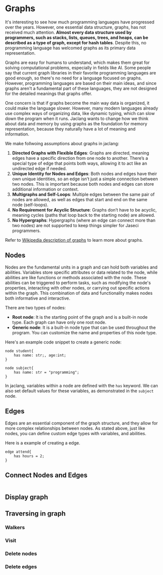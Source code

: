 # Graphs

It's interesting to see how much programming languages have progressed over the years. However, one essential data structure, graphs, has not received much attention. **Almost every data structure used by programmers, such as stacks, lists, queues, trees, and heaps, can be described as a type of graph, except for hash tables**. Despite this, no programming language has welcomed graphs as its primary data representation.

Graphs are easy for humans to understand, which makes them great for solving computational problems, especially in fields like AI. Some people say that current graph libraries in their favorite programming languages are good enough, so there's no need for a language focused on graphs. However, programming languages are based on their main ideas, and since graphs aren't a fundamental part of these languages, they are not designed for the detailed meanings that graphs offer.

One concern is that if graphs become the main way data is organized, it could make the language slower. However, many modern languages already use complex ways of organizing data, like dynamic typing, which can slow down the program when it runs. Jaclang wants to change how we think about data and memory by using graphs as the foundation for memory representation, because they naturally have a lot of meaning and information.

We make follwoing assumptions about graphs in jaclang:

1. **Directed Graphs with Flexible Edges**: Graphs are directed, meaning edges have a specific direction from one node to another.
There’s a special type of edge that points both ways,
allowing it to act like an undirected edge if needed.
2. **Unique Identity for Nodes and Edges**: Both nodes and edges have their own unique identities, so an edge isn’t just a simple connection between two nodes. This is important because both nodes and edges can store additional information or context.
3. **Multigraphs and Self-Loops**: Multiple edges between the same pair of nodes are allowed, as well as edges that start and end on the same node (self-loops).
4. **No Requirement for Acyclic Structure**: Graphs don’t have to be acyclic, meaning cycles (paths that loop back to the starting node) are allowed.
5. **No Hypergraphs**: Hypergraphs (where an edge can connect more than two nodes) are not supported to keep things simpler for Jaseci programmers.

Refer to [Wikipedia description of graphs](https://en.wikipedia.org/wiki/Graph_(discrete_mathematics)) to learn more about graphs.


## Nodes

Nodes are the fundamental units in a graph and can hold both variables and abilities. Variables store specific attributes or data related to the node, while abilities are like functions or methods associated with the node. These abilities can be triggered to perform tasks, such as modifying the node's properties, interacting with other nodes, or carrying out specific actions within the graph. This combination of data and functionality makes nodes both informative and interactive.

There are two types of nodes:

- **Root node**: It is the starting point of the graph and is a built-in node type. Each graph can have only one root node.
- **Generic node**: It is a built-in node type that can be used throughout the program. You can customize the name and properties of this node type.

Here's an example code snippet to create a generic node:

```jac
node student{
    has name: str;, age:int;
}

node subject{
    has name: str = "programming";
}
```

In jaclang, variables within a node are defined with the `has` keyword. We can also set default values for these variables, as demonstrated in the `subject` node.

## Edges

Edges are an essential component of the graph structure, and they allow for more complex relationships between nodes. As stated above, just like nodes, you can define custom edge types with variables, and abilities.

Here is a example of creating a edge.

```jac
edge attend{
    has hours = 2;
}
```

## Connect Nodes and Edges


```jac

```

## Display graph

## Traversing in graph

### Walkers
### Visit
### Delete nodes
### Delete edges
